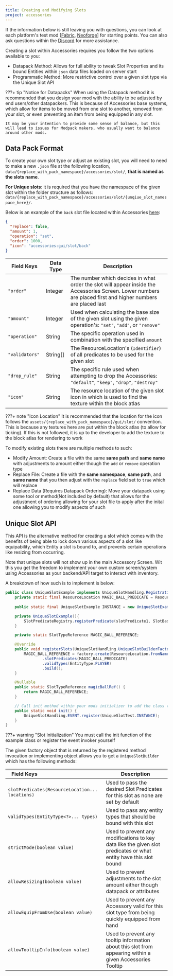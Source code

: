```yaml
---
title: Creating and Modifying Slots
project: accessories
---
```


If the information below is still leaving you with questions, you can look at each platform's test mod [[Fabric](https://github.com/wisp-forest/accessories/tree/fa06f044f5c7486b26a8c0774f7ca3edbd256cad/fabric/src/testmod), [Neoforge](https://github.com/wisp-forest/accessories/tree/fa06f044f5c7486b26a8c0774f7ca3edbd256cad/neoforge/src/testmod)] for starting points. You can also ask questions within the [Discord](https://discord.gg/xrwHKktV2d) for more assistance.

Creating a slot within Accessories requires you follow the two options available to you:
- Datapack Method: Allows for full ability to tweak Slot Properties and its bound Entities within `json` data files loaded on server start
- Programmatic Method: More restrictive control over a given slot type via the Unique Slot API

???+ tip "Notice for Datapacks"
    When using the Datapack method it is recommended that you design your mod with the ability to be adjusted by end users/other datapackers. This is because of Accessories base systems, which allow for items to be moved from one slot to another, removed from your slot, or even preventing an item from being equipped in any slot. 

    It may be your intention to provide some sense of balance, but this will lead to issues for Modpack makers, who usually want to balance around other mods.

## Data Pack Format

To create your own slot type or adjust an existing slot, you will need to need to make a new `.json` file at the following location, `data/{replace_with_pack_namespace}/accessories/slot/`, **that is named as the slots name**.

**For Unique slots**: it is required that you have the namespace of the given slot within the folder structure as follows: `data/{replace_with_pack_namespace}/accessories/slot/{unqiue_slot_namespace_here}/`.

Below is an example of the `back` slot file located within Accessories [here](https://github.com/wisp-forest/accessories/blob/c41504c63f5c608e1e0ea249fae8b1a152c92f29/common/src/main/resources/data/accessories/accessories/slot/back.json):

```json
{
  "replace": false,
  "amount": 1,
  "operation": "set",
  "order": 1000,
  "icon": "accessories:gui/slot/back"
}
```

| <div style="width:102px">Field Keys</div> | Data Type | Description |
|--|--|--|
| `"order"` | Integer | The number which decides in what order the slot will appear inside the Accessories Screen. Lower numbers are placed first and higher numbers are placed last |
| `"amount"` | Integer | Used when calculating the base size of the given slot using the given operation's: `"set"`, `"add"`, or `"remove"` |
| `"operation"` | String | The specific operation used in combination with the specified `amount` |
| `"validators"` | String[] | The ResourceLocation's (`Identifier`) of all predicates to be used for the given slot |
| `"drop_rule"` | String | The specific rule used when attempting to drop the Accessories: `"default"`, `"keep"`, `"drop"`, `"destroy"` |
| `"icon"` | String | The resource location of the given slot icon in which is used to find the texture within the block atlas |

???+ note "Icon Location"
    It is recommended that the location for the icon follows the `assets/{replace_with_pack_namespace}/gui/slot/` convention. This is because any textures here are put within the block atlas (to allow for ticking). If this is not followed, it is up to the developer to add the texture to the block atlas for rendering to work

To modify existing slots there are multiple methods to such:

- Modify Amount: Create a file with the same **same path** and **same name** with adjustments to amount either though the `add` or `remove` operation type
- Replace File: Create a file with the **same namespace**, **same path**, and **same name** that you then adjust with the `replace` field set to `true` which will replace
- Replace Data (Requires Datapack Ordering): Move your datapack using some tool or method(Not included by default) that allows for the adjustment of ordering allowing for your slot file to apply after the inital one allowing you to modify aspects of such

## Unique Slot API

This API is the alternative method for creating a slot which comes with the benefits of being able to lock down various aspects of a slot like equipability, which Entity a slot is bound to, and prevents certain operations like resizing from occurring. 

Note that unique slots will not show up in the main Accessory Screen. Wit this you get the freedom to implement your own custom screen/system using Accessories as your backend/API target to interact with inventory.

A breakdown of how such is to implement is below:

```java
public class UniqueSlotExample implements UniqueSlotHandling.RegistrationCallback  {
	private static final ResourceLocation MAGIC_BALL_PREDICATE = ResourceLocation.fromNamespaceAndPath("example", "magic_ball");
    
    public static final UniqueSlotExample INSTANCE = new UniqueSlotExample();

    private UniqueSlotExample(){
        SlotPredicateRegistry.registerPredicate(slotPredicate1, SlotBasedPredicate.ofItem(item -> item.equals(ExampleItems.MAGIC_BALL)));
    }

    private static SlotTypeReference MAGIC_BALL_REFERENCE;

    @Override
    public void registerSlots(UniqueSlotHandling.UniqueSlotBuilderFactory factory) {
        MAGIC_BALL_REFERENCE = factory.create(ResourceLocation.fromNamespaceAndPath("example", "magic_ball"), 1)
                .slotPredicates(MAGIC_BALL_PREDICATE)
                .validTypes(EntityType.PLAYER)
                .build();
    }

    @Nullable
    public static SlotTypeReference magicBallRef() {
        return MAGIC_BALL_REFERENCE;
    }

	// Call init method within your mods initializer to add the class to the main Unique Slot Handling event
	public static void init() {
		UniqueSlotHandling.EVENT.register(UniqueSlotTest.INSTANCE);
	}
}
```

???+ warning "Slot Initialization"
    You must call the init function of the example class or register the event invoker yourself

The given factory object that is returned by the registered method invocation or implementing object allows you to get a `UniqueSlotBuilder` which has the following methods:

| <div style="width:102px">Field Keys</div> | Description |
|--|--|
| `slotPredicates(ResourceLocation... locations)` | Used to pass the desired Slot Predicates for this slot as none are set by default |
| `validTypes(EntityType<?>... types)` | Used to pass any entity types that should be bound with this slot |
| `strictMode(boolean value)` | Used to prevent any modifications to key data like the given slot predicates or what entity have this slot bound |
| `allowResizing(boolean value)` | Used to prevent adjustments to the slot amount either though datapack or attributes |
| `allowEquipFromUse(boolean value)` | Used to prevent any Accessory valid for this slot type from being quickly equipped from hand |
| `allowTooltipInfo(boolean value)` | Used to prevent any tooltip information about this slot from appearing within a given Accessories Tooltip |